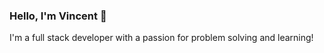 ### Hello, I'm Vincent 👋

I'm a full stack developer with a passion for problem solving and learning!

